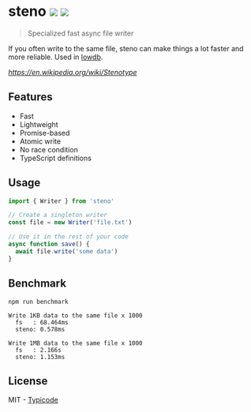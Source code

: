 # steno [![](http://img.shields.io/npm/dm/steno.svg?style=flat)](https://www.npmjs.org/package/steno) [![](https://travis-ci.org/typicode/steno.svg?branch=master)](https://travis-ci.org/typicode/steno)

> Specialized fast async file writer

If you often write to the same file, steno can make things a lot faster and more reliable. Used in [lowdb](https://github.com/typicode/lowdb).

_https://en.wikipedia.org/wiki/Stenotype_

## Features

- Fast
- Lightweight
- Promise-based
- Atomic write
- No race condition
- TypeScript definitions

## Usage

```javascript
import { Writer } from 'steno'

// Create a singleton writer
const file = new Writer('file.txt')

// Use it in the rest of your code
async function save() {
  await file.write('some data')
}
```

## Benchmark

`npm run benchmark`

```
Write 1KB data to the same file x 1000
  fs   : 68.464ms
  steno: 0.578ms

Write 1MB data to the same file x 1000
  fs   : 2.166s
  steno: 1.153ms
```

## License

MIT - [Typicode](https://github.com/typicode)
